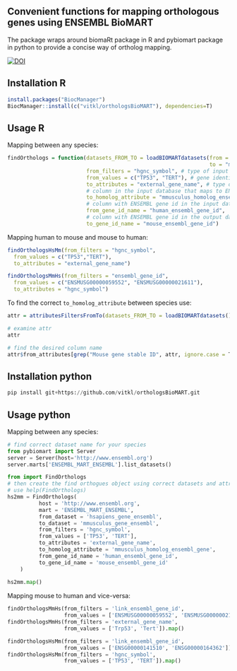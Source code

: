 ## Convenient functions for mapping orthologous genes using ENSEMBL BioMART

The package wraps around biomaRt package in R and pybiomart package in python to provide a concise way of ortholog mapping.

[![DOI](https://zenodo.org/badge/240325005.svg)](https://zenodo.org/badge/latestdoi/240325005)

## Installation R

```r
install.packages("BiocManager")
BiocManager::install(c("vitkl/orthologsBioMART"), dependencies=T)
```

## Usage R

Mapping between any species:   
```r
findOrthologs = function(datasets_FROM_TO = loadBIOMARTdatasets(from = "hsapiens_gene_ensembl",
                                                                to = "mmusculus_gene_ensembl"),
                         from_filters = "hgnc_symbol", # type of input identifier
                         from_values = c("TP53", "TERT"), # gene identifiers to map
                         to_attributes = "external_gene_name", # type of output identifier
                         # column in the input database that maps to ENSEMBL id of the output database:
                         to_homolog_attribute = "mmusculus_homolog_ensembl_gene",  
                         # column with ENSEMBL gene id in the input database:  
                         from_gene_id_name = "human_ensembl_gene_id", 
                         # column with ENSEMBL gene id in the output database:  
                         to_gene_id_name = "mouse_ensembl_gene_id")
```

Mapping human to mouse and mouse to human:   
```r
findOrthologsHsMm(from_filters = "hgnc_symbol",
  from_values = c("TP53","TERT"), 
  to_attributes = "external_gene_name")

findOrthologsMmHs(from_filters = "ensembl_gene_id",
  from_values = c("ENSMUSG00000059552", "ENSMUSG00000021611"),
  to_attributes = "hgnc_symbol")
```

To find the correct `to_homolog_attribute` between species use:   
```r
attr = attributesFiltersFromTo(datasets_FROM_TO = loadBIOMARTdatasets())

# examine attr
attr

# find the desired column name
attr$from_attributes[grep("Mouse gene stable ID", attr, ignore.case = T),]
```

## Installation python

```python
pip install git+https://github.com/vitkl/orthologsBioMART.git
```

## Usage python

Mapping between any species: 

```python
# find correct dataset name for your species
from pybiomart import Server
server = Server(host='http://www.ensembl.org')
server.marts['ENSEMBL_MART_ENSEMBL'].list_datasets()

from import FindOrthologs 
# then create the find orthogues object using correct datasets and attributes
# use help(FindOrthologs)
hs2mm = FindOrthologs(
          host = 'http://www.ensembl.org',
          mart = 'ENSEMBL_MART_ENSEMBL',
          from_dataset = 'hsapiens_gene_ensembl',
          to_dataset = 'mmusculus_gene_ensembl',
          from_filters = 'hgnc_symbol',
          from_values = ['TP53', 'TERT'],
          to_attributes = 'external_gene_name',
          to_homolog_attribute = 'mmusculus_homolog_ensembl_gene',
          from_gene_id_name = 'human_ensembl_gene_id',
          to_gene_id_name = 'mouse_ensembl_gene_id'
    )
    
hs2mm.map()
```

Mapping mouse to human and vice-versa:

```python
findOrthologsMmHs(from_filters = 'link_ensembl_gene_id',
                  from_values = ['ENSMUSG00000059552', 'ENSMUSG00000021611']).map()
findOrthologsMmHs(from_filters = 'external_gene_name',
                  from_values = ['Trp53', 'Tert']).map()

findOrthologsHsMm(from_filters = 'link_ensembl_gene_id',
                  from_values = ['ENSG00000141510', 'ENSG00000164362']).map()
findOrthologsHsMm(from_filters = 'hgnc_symbol',
                  from_values = ['TP53', 'TERT']).map()
```
